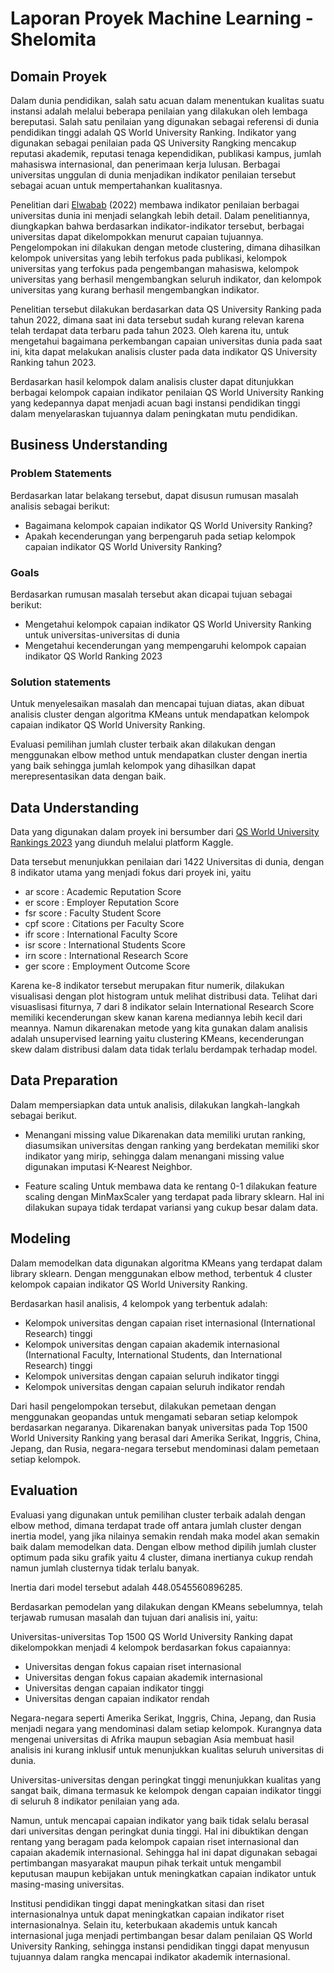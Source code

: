 # Laporan Proyek Machine Learning - Shelomita

## Domain Proyek

Dalam dunia pendidikan, salah satu acuan dalam menentukan kualitas suatu instansi adalah melalui beberapa penilaian yang dilakukan oleh lembaga bereputasi. Salah satu penilaian yang digunakan sebagai referensi di dunia pendidikan tinggi adalah QS World University Ranking. Indikator yang digunakan sebagai penilaian pada QS University Rangking mencakup reputasi akademik, reputasi tenaga kependidikan, publikasi kampus, jumlah mahasiswa internasional, dan penerimaan kerja lulusan. Berbagai universitas unggulan di dunia menjadikan indikator penilaian tersebut sebagai acuan untuk mempertahankan kualitasnya.

Penelitian dari [Elwabab](https://www.mdpi.com/2227-7099/10/9/209) (2022) membawa indikator penilaian berbagai universitas dunia ini menjadi selangkah lebih detail. Dalam penelitiannya, diungkapkan bahwa berdasarkan indikator-indikator tersebut, berbagai universitas dapat dikelompokkan menurut capaian tujuannya. Pengelompokan ini dilakukan dengan metode clustering, dimana dihasilkan kelompok universitas yang lebih terfokus pada publikasi, kelompok universitas yang terfokus pada pengembangan mahasiswa, kelompok universitas yang berhasil mengembangkan seluruh indikator, dan kelompok universitas yang kurang berhasil mengembangkan indikator.

Penelitian tersebut dilakukan berdasarkan data QS University Ranking pada tahun 2022, dimana saat ini data tersebut sudah kurang relevan karena telah terdapat data terbaru pada tahun 2023. Oleh karena itu, untuk mengetahui bagaimana perkembangan capaian universitas dunia pada saat ini, kita dapat melakukan analisis cluster pada data indikator QS University Ranking tahun 2023.

Berdasarkan hasil kelompok dalam analisis cluster dapat ditunjukkan berbagai kelompok capaian indikator penilaian QS World University Ranking yang kedepannya dapat menjadi acuan bagi instansi pendidikan tinggi dalam menyelaraskan tujuannya dalam peningkatan mutu pendidikan.

## Business Understanding

### Problem Statements

Berdasarkan latar belakang tersebut, dapat disusun rumusan masalah analisis sebagai berikut:
- Bagaimana kelompok capaian indikator QS World University Ranking?
- Apakah kecenderungan yang berpengaruh pada setiap kelompok capaian indikator QS World University Ranking?

### Goals

Berdasarkan rumusan masalah tersebut akan dicapai tujuan sebagai berikut:
- Mengetahui kelompok capaian indikator QS World University Ranking untuk universitas-universitas di dunia
- Mengetahui kecenderungan yang mempengaruhi kelompok capaian indikator QS World Ranking 2023

### Solution statements

Untuk menyelesaikan masalah dan mencapai tujuan diatas, akan dibuat analisis cluster dengan algoritma KMeans untuk mendapatkan kelompok capaian indikator QS World University Ranking.

Evaluasi pemilihan jumlah cluster terbaik akan dilakukan dengan menggunakan elbow method untuk mendapatkan cluster dengan inertia yang baik sehingga jumlah kelompok yang dihasilkan dapat merepresentasikan data dengan baik.

## Data Understanding

Data yang digunakan dalam proyek ini bersumber dari [QS World University Rankings 2023](https://www.kaggle.com/datasets/jkanthony/world-university-rankings-202223) yang diunduh melalui platform Kaggle.

Data tersebut menunjukkan penilaian dari 1422 Universitas di dunia, dengan 8 indikator utama yang menjadi fokus dari proyek ini, yaitu
- ar score : Academic Reputation Score
- er score : Employer Reputation Score
- fsr score : Faculty Student Score
- cpf score : Citations per Faculty Score
- ifr score : International Faculty Score
- isr score : International Students Score
- irn score : International Research Score
- ger score : Employment Outcome Score

Karena ke-8 indikator tersebut merupakan fitur numerik, dilakukan visualisasi dengan plot histogram untuk melihat distribusi data. Telihat dari visuaslisasi fiturnya, 7 dari 8 indikator selain International Research Score memiliki kecenderungan skew kanan karena mediannya lebih kecil dari meannya. Namun dikarenakan metode yang kita gunakan dalam analisis adalah unsupervised learning yaitu clustering KMeans, kecenderungan skew dalam distribusi dalam data tidak terlalu berdampak terhadap model.

## Data Preparation

Dalam mempersiapkan data untuk analisis, dilakukan langkah-langkah sebagai berikut.

- Menangani missing value
Dikarenakan data memiliki urutan ranking, diasumsikan universitas dengan ranking yang berdekatan memiliki skor indikator yang mirip, sehingga dalam menangani missing value digunakan imputasi K-Nearest Neighbor.

- Feature scaling
Untuk membawa data ke rentang 0-1 dilakukan feature scaling dengan MinMaxScaler yang terdapat pada library sklearn. Hal ini dilakukan supaya tidak terdapat variansi yang cukup besar dalam data.

## Modeling

Dalam memodelkan data digunakan algoritma KMeans yang terdapat dalam library sklearn. Dengan menggunakan elbow method, terbentuk 4 cluster kelompok capaian indikator QS World University Ranking.

Berdasarkan hasil analisis, 4 kelompok yang terbentuk adalah:
- Kelompok universitas dengan capaian riset internasional (International Research) tinggi
- Kelompok universitas dengan capaian akademik internasional (International Faculty, International Students, dan International Research) tinggi
- Kelompok universitas dengan capaian seluruh indikator tinggi
- Kelompok universitas dengan capaian seluruh indikator rendah

Dari hasil pengelompokan tersebut, dilakukan pemetaan dengan menggunakan geopandas untuk mengamati sebaran setiap kelompok berdasarkan negaranya. Dikarenakan banyak universitas pada Top 1500 World University Ranking yang berasal dari Amerika Serikat, Inggris, China, Jepang, dan Rusia, negara-negara tersebut mendominasi dalam pemetaan setiap kelompok.

## Evaluation

Evaluasi yang digunakan untuk pemilihan cluster terbaik adalah dengan elbow method, dimana terdapat trade off antara jumlah cluster dengan inertia model, yang jika nilainya semakin rendah maka model akan semakin baik dalam memodelkan data. Dengan elbow method dipilih jumlah cluster optimum pada siku grafik yaitu 4 cluster, dimana inertianya cukup rendah namun jumlah clusternya tidak terlalu banyak.

Inertia dari model tersebut adalah 448.0545560896285.

Berdasarkan pemodelan yang dilakukan dengan KMeans sebelumnya, telah terjawab rumusan masalah dan tujuan dari analisis ini, yaitu:

Universitas-universitas Top 1500 QS World University Ranking dapat dikelompokkan menjadi 4 kelompok berdasarkan fokus capaiannya:
- Universitas dengan fokus capaian riset internasional
- Universitas dengan fokus capaian akademik internasional
- Universitas dengan capaian indikator tinggi
- Universitas dengan capaian indikator rendah

Negara-negara seperti Amerika Serikat, Inggris, China, Jepang, dan Rusia menjadi negara yang mendominasi dalam setiap kelompok. Kurangnya data mengenai universitas di Afrika maupun sebagian Asia membuat hasil analisis ini kurang inklusif untuk menunjukkan kualitas seluruh universitas di dunia.

Universitas-universitas dengan peringkat tinggi menunjukkan kualitas yang sangat baik, dimana termasuk ke kelompok dengan capaian indikator tinggi di seluruh 8 indikator penilaian yang ada.

Namun, untuk mencapai capaian indikator yang baik tidak selalu berasal dari universitas dengan peringkat dunia tinggi. Hal ini dibuktikan dengan rentang yang beragam pada kelompok capaian riset internasional dan capaian akademik internasional. Sehingga hal ini dapat digunakan sebagai pertimbangan masyarakat maupun pihak terkait untuk mengambil keputusan maupun kebijakan untuk meningkatkan capaian indikator untuk masing-masing universitas.

Institusi pendidikan tinggi dapat meningkatkan sitasi dan riset internasionalnya untuk dapat meningkatkan capaian indikator riset internasionalnya. Selain itu, keterbukaan akademis untuk kancah internasional juga menjadi pertimbangan besar dalam penilaian QS World University Ranking, sehingga instansi pendidikan tinggi dapat menyusun tujuannya dalam rangka mencapai indikator akademik internasional.